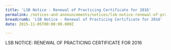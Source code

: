 ```yaml
---
title: 'LSB Notice - Renewal of Practicing Certificate for 2016'
permalink: /notices-and-announcements/notices/lsb-notice-renewal-of-practicing-certificate-for-2016/
breadcrumb: 'LSB Notice - Renewal of Practicing Certificate for 2016'
date: 2015-11-05T00:00:00.000Z

---
```



LSB NOTICE: RENEWAL OF PRACTICING CERTIFICATE FOR 2016
